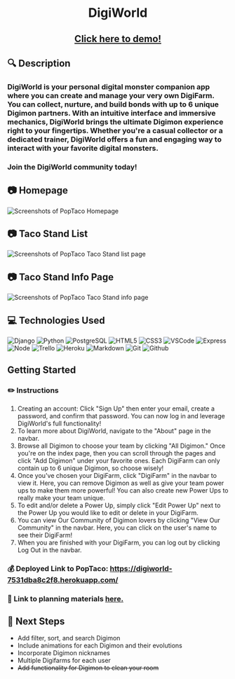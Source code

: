 # <p style="text-align:center;">**DigiWorld**</p>
## <p style="text-align:center;">[Click here to demo!](https://digiworld-7531dba8c2f8.herokuapp.com/)</p>

## :mag: Description 
### DigiWorld is your personal digital monster companion app where you can create and manage your very own DigiFarm. You can collect, nurture, and build bonds with up to 6 unique Digimon partners. With an intuitive interface and immersive mechanics, DigiWorld brings the ultimate Digimon experience right to your fingertips. Whether you're a casual collector or a dedicated trainer, DigiWorld offers a fun and engaging way to interact with your favorite digital monsters.


 
### Join the DigiWorld community today!

## :camera: Homepage
![Screenshots of PopTaco Homepage](https://i.imgur.com/5pCBKMc.png)
## :camera: Taco Stand List
![Screenshots of PopTaco Taco Stand list page](https://i.imgur.com/JY2I24q.png)
## :camera: Taco Stand Info Page
![Screenshots of PopTaco Taco Stand info page](https://i.imgur.com/H91PsVa.png)


## :computer: Technologies Used
![Django](https://img.shields.io/badge/-Django-05122A?style=flat&logo=django)
![Python](https://img.shields.io/badge/-Python-05122A?style=flat&logo=python)
![PostgreSQL](https://img.shields.io/badge/-PostgreSQL-05122A?style=flat&logo=postgresql)
![HTML5](https://img.shields.io/badge/-HTML5-05122A?style=flat&logo=html5)
![CSS3](https://img.shields.io/badge/-CSS-05122A?style=flat&logo=css3)
![VSCode](https://img.shields.io/badge/-VS_Code-05122A?style=flat&logo=visualstudio)
![Express](https://img.shields.io/badge/-Express-05122A?style=flat&logo=express)
![Node](https://img.shields.io/badge/-Node.js-05122A?style=flat&logo=node.js)
![Trello](https://img.shields.io/badge/-Trello-05122A?style=flat&logo=trello)
![Heroku](https://img.shields.io/badge/-Heroku-05122A?style=flat&logo=heroku)
![Markdown](https://img.shields.io/badge/-Markdown-05122A?style=flat&logo=markdown)
![Git](https://img.shields.io/badge/-Git-05122A?style=flat&logo=git)
![Github](https://img.shields.io/badge/-GitHub-05122A?style=flat&logo=github)

## **Getting Started**

### :pencil2: Instructions
1. Creating an account: Click "Sign Up" then enter your email, create a password, and confirm that password. You can now log in and leverage DigiWorld's full functionality!
2. To learn more about DigiWorld, navigate to the "About" page in the navbar.
3. Browse all Digimon to choose your team by clicking "All Digimon." Once you're on the index page, then you can scroll through the pages and click "Add Digimon" under your favorite ones. Each DigiFarm can only contain up to 6 unique Digimon, so choose wisely!
4. Once you've chosen your DigiFarm, click "DigiFarm" in the navbar to view it. Here, you can remove Digimon as well as give your team power ups to make them more powerful! You can also create new Power Ups to really make your team unique.
5. To edit and/or delete a Power Up, simply click "Edit Power Up" next to the Power Up you would like to edit or delete in your DigiFarm.
6. You can view Our Community of Digimon lovers by clicking "View Our Community" in the navbar. Here, you can click on the user's name to see their DigiFarm!
7. When you are finished with your DigiFarm, you can log out by clicking Log Out in the navbar.


### :moneybag: Deployed Link to PopTaco: https://digiworld-7531dba8c2f8.herokuapp.com/

### :pushpin: Link to planning materials [here.](https://trello.com/b/e3dcA57K/mod-squad-digimon) 

## :hammer: **Next Steps**
* Add filter, sort, and search Digimon
* Include animations for each Digimon and their evolutions
* Incorporate Digimon nicknames
* Multiple Digifarms for each user
* ~~Add functionality for Digimon to clean your room~~
